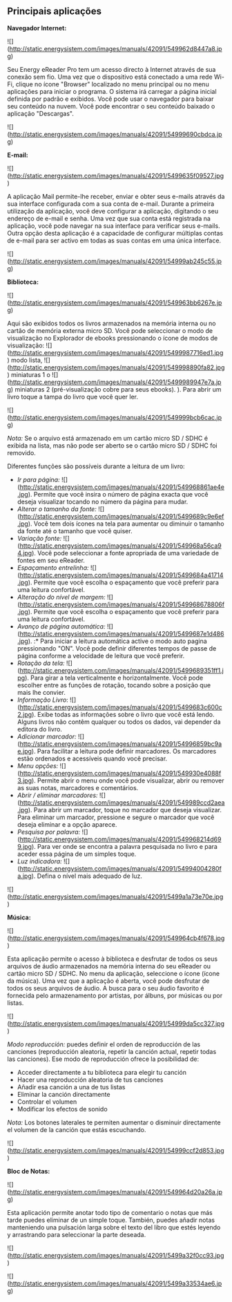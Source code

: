 ## Principais aplicações 

**Navegador Internet:**

![] (http://static.energysistem.com/images/manuals/42091/549962d8447a8.jpg)

Seu Energy eReader Pro tem um acesso directo à Internet através de sua conexão sem fio. Uma vez que o dispositivo está conectado a uma rede Wi-Fi, clique no ícone "Browser" localizado no menu principal ou no menu aplicações para iniciar o programa. O sistema irá carregar a página inicial definida por padrão e exibidos. Você pode usar o navegador para baixar seu conteúdo na nuvem. Você pode encontrar o seu conteúdo baixado o aplicação "Descargas". 

![] (http://static.energysistem.com/images/manuals/42091/54999690cbdca.jpg)

**E-mail:**

![] (http://static.energysistem.com/images/manuals/42091/5499635f09527.jpg)

A aplicação Mail permite-lhe receber, enviar e obter seus e-mails através da sua interface configurada com a sua conta de e-mail. 
Durante a primeira utilização da aplicação, você deve configurar a aplicação, digitando o seu endereço de e-mail e senha. Uma vez que sua conta está registrada na aplicação, você pode navegar na sua interface para verificar seus e-mails. 
Outra opção desta aplicação é a capacidade de configurar múltiplas contas de e-mail para ser activo em todas as suas contas em uma única interface. 

![] (http://static.energysistem.com/images/manuals/42091/54999ab245c55.jpg)

**Biblioteca:**

![] (http://static.energysistem.com/images/manuals/42091/549963bb6267e.jpg)

Aqui são exibidos todos os livros armazenados na memória interna ou no cartão de memória externa micro SD. 
Você pode seleccionar o modo de visualização no Explorador de ebooks pressionando o ícone de modos de visualização: ![] (http://static.energysistem.com/images/manuals/42091/5499987716ed1.jpg) modo lista, ![] (http://static.energysistem.com/images/manuals/42091/549998890fa82.jpg) miniaturas 1 o ![] (http://static.energysistem.com/images/manuals/42091/5499989947e7a.jpg) miniaturas 2 (pré-visualização cobre para seus ebooks). ). Para abrir um livro toque a tampa do livro que você quer ler. 

![] (http://static.energysistem.com/images/manuals/42091/549999bcb6cac.jpg)
 
*Nota:* Se o arquivo está armazenado em um cartão micro SD / SDHC é exibida na lista, mas não pode ser aberto se o  cartão micro SD / SDHC foi removido. 

Diferentes funções são possíveis durante a leitura de um livro: 
-	*Ir para página:* ![] (http://static.energysistem.com/images/manuals/42091/549968861ae4e.jpg). Permite que você insira o número de página exacta que você deseja visualizar tocando no número da página para mudar. 
-	*Alterar o tamanho da fonte:* ![] (http://static.energysistem.com/images/manuals/42091/5499689c9e6ef.jpg). Você tem dois ícones na tela para aumentar ou diminuir o tamanho da fonte até o tamanho que você quiser. 
-	*Variação fonte:* ![] (http://static.energysistem.com/images/manuals/42091/549968a56ca94.jpg). Você pode seleccionar a fonte apropriada de uma variedade de fontes em seu eReader. 
-	*Espaçamento entrelinha:* ![] (http://static.energysistem.com/images/manuals/42091/5499684a41714.jpg). Permite que você escolha o espaçamento que você preferir para uma leitura confortável. 
-	*Alteração do nível de margem:* ![] (http://static.energysistem.com/images/manuals/42091/549968678806f.jpg). Permite que você escolha o espaçamento que você preferir para uma leitura confortável. 
-	*Avanço de página automática:* ![] (http://static.energysistem.com/images/manuals/42091/5499687e1d486.jpg). :* Para iniciar a leitura automática active o modo auto pagina pressionando "ON". Você pode definir diferentes tempos de passe de página conforme a velocidade de leitura que você preferir. 
-	*Rotação da tela:* ![] (http://static.energysistem.com/images/manuals/42091/5499689351ff1.jpg). Para girar a tela verticalmente e horizontalmente. Você pode escolher entre as funções de rotação, tocando sobre a posição que mais lhe convier.
-	*Informação Livro*: ![] (http://static.energysistem.com/images/manuals/42091/5499683c600c2.jpg). Exibe todas as informações sobre o livro que você está lendo. Alguns livros não contêm qualquer ou todos os dados, vai depender da editora do livro. 
-	*Adicionar marcador:* ![] (http://static.energysistem.com/images/manuals/42091/54996859bc9ae.jpg). Para facilitar a leitura pode definir marcadores. Os marcadores estão ordenados e acessíveis quando você precisar.
-	*Menu opções:* ![] (http://static.energysistem.com/images/manuals/42091/549930e4088f3.jpg). Permite abrir o menu onde você pode visualizar, abrir ou remover as suas notas, marcadores e comentários. 
-	*Abrir / eliminar marcadores:* ![] (http://static.energysistem.com/images/manuals/42091/549989ccd2aea.jpg). Para abrir um marcador, toque no marcador que deseja visualizar. Para eliminar um marcador, pressione e segure o marcador que você deseja eliminar e a opção aparece. 
-	*Pesquisa por palavra:* ![] (http://static.energysistem.com/images/manuals/42091/549968214d699.jpg). Para ver onde se encontra a palavra pesquisada no livro e para aceder essa página de um simples toque. 
-	*Luz indicadora:* ![] (http://static.energysistem.com/images/manuals/42091/54994004280fa.jpg). Defina o nível mais adequado de luz.

![] (http://static.energysistem.com/images/manuals/42091/5499a1a73e70e.jpg)

**Música:**

![] (http://static.energysistem.com/images/manuals/42091/549964cb4f678.jpg)

Esta aplicação permite o acesso à biblioteca e desfrutar de todos os seus arquivos de áudio armazenados na memória interna do seu eReader ou cartão micro SD / SDHC. No menu da aplicação, seleccione o ícone (ícone da música). 
Uma vez que a aplicação é aberta, você pode desfrutar de todos os seus arquivos de áudio. A busca para o seu áudio favorito é fornecida pelo armazenamento por artistas, por álbuns, por músicas ou por listas. 

![] (http://static.energysistem.com/images/manuals/42091/54999da5cc327.jpg) 

*Modo reproducción:* puedes definir el orden de reproducción de las canciones (reproducción aleatoria, repetir la canción actual, repetir todas las canciones). 
Ese modo de reproducción ofrece la posibilidad de:
-	Acceder directamente a tu biblioteca para elegir tu canción
-	Hacer una reproducción aleatoria de tus canciones
-	Añadir esa canción a una de tus listas
-	Eliminar la canción directamente
-	Controlar el volumen
-	Modificar los efectos de sonido

*Nota:* Los botones laterales te permiten aumentar o disminuir directamente el volumen de la canción que estás escuchando.

![] (http://static.energysistem.com/images/manuals/42091/54999ccf2d853.jpg)

**Bloc de Notas:**

![] (http://static.energysistem.com/images/manuals/42091/549964d20a26a.jpg)

Esta aplicación permite anotar todo tipo de comentario o notas que más tarde puedes eliminar de un simple toque. También, puedes añadir notas manteniendo una pulsación larga sobre el texto del libro que estés leyendo y arrastrando para seleccionar la parte deseada.

![] (http://static.energysistem.com/images/manuals/42091/5499a32f0cc93.jpg)

![] (http://static.energysistem.com/images/manuals/42091/5499a33534ae6.jpg)


